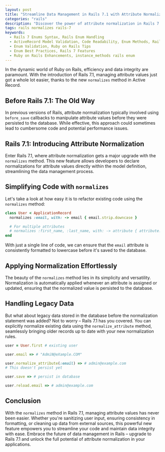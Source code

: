 ```yaml
---
layout: post
title: "Streamline Data Management in Rails 7.1 with Attribute Normalization"
categories: "rails"
description: "Discover the power of attribute normalization in Rails 7.1! Learn how to efficiently sanitize user input, ensure consistent formatting, and clean up data from external sources using the new normalizes method. Dive into our article for a quick guide on implementation and harness the full potential of data management in your Rails applications."
tags: rails normalizes rails-7
keywords:
  - Rails 7 Enums Syntax, Rails Enum Handling
  - ActiveRecord Model Validation, Code Readability, Enum Methods, Rails Development Updates
  - Enum Validation, Ruby on Rails Tips
  - Enum Best Practices, Rails 7 Features
  - Ruby on Rails Enhancements, instance_methods rails enum
---
```


In the dynamic world of Ruby on Rails, efficiency and data integrity are paramount. With the introduction of Rails 7.1, managing attribute values just got a whole lot easier, thanks to the new `normalizes` method in Active Record.

## Before Rails 7.1: The Old Way

In previous versions of Rails, attribute normalization typically involved using `before_save` callbacks to manipulate attribute values before they were persisted to the database. While effective, this approach could sometimes lead to cumbersome code and potential performance issues.

## Rails 7.1: Introducing Attribute Normalization

Enter Rails 7.1, where attribute normalization gets a major upgrade with the `normalizes` method. This new feature allows developers to declare normalizations for attribute values directly within the model definition, streamlining the data management process.

## Simplifying Code with `normalizes`

Let's take a look at how easy it is to refactor existing code using the `normalizes` method:

```ruby
class User < ApplicationRecord
  normalizes :email, with: -> email { email.strip.downcase }

  # For multiple attributes
  # normalizes :first_name, :last_name, with: -> attribute { attribute.strip }
end
```

With just a single line of code, we can ensure that the `email` attribute is consistently formatted to lowercase before it's saved to the database.

## Applying Normalization Effortlessly

The beauty of the `normalizes` method lies in its simplicity and versatility. Normalization is automatically applied whenever an attribute is assigned or updated, ensuring that the normalized value is persisted to the database.

## Handling Legacy Data

But what about legacy data stored in the database before the normalization statement was added? Not to worry – Rails 7.1 has you covered. You can explicitly normalize existing data using the `normalize_attribute` method, seamlessly bringing older records up to date with your new normalization rules.

```ruby
user = User.first # existing user

user.email => # "AdmiN@eXample.COM"

user.normalize_attribute(:email) => # admin@example.com
# This doesn't persist yet

user.save => # persist in database

user.reload.email => # admin@example.com
```

## Conclusion

With the `normalizes` method in Rails 7.1, managing attribute values has never been easier. Whether you're sanitizing user input, ensuring consistency in formatting, or cleaning up data from external sources, this powerful new feature empowers you to streamline your code and maintain data integrity with ease. Embrace the future of data management in Rails – upgrade to Rails 7.1 and unlock the full potential of attribute normalization in your applications.
